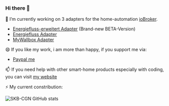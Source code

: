### Hi there 👋
🔭 I’m currently working on 3 adapters for the home-automation [ioBroker](https://www.iobroker.net).

* [Energiefluss-erweitert Adapter](https://github.com/SKB-CGN/ioBroker.energiefluss-erweitert) (Brand-new BETA-Version)
* [Energiefluss Adapter](https://github.com/SKB-CGN/ioBroker.energiefluss)
* [MyWallbox Adapter](https://github.com/SKB-CGN/ioBroker.mywallbox)


😄 If you like my work, i am more than happy, if you support me via:
* [Paypal me](https://www.paypal.me/StephanKreyenborg)

📫 If you need help with other smart-home products especially with coding, you can visit [my website](https://www.kreyenborg.koeln)

⚡ My current constribution:

![SKB-CGN GitHub stats](https://github-readme-stats.vercel.app/api?username=SKB-CGN&show_icons=true&theme=dark)

<!--
**SKB-CGN/SKB-CGN** is a ✨ _special_ ✨ repository because its `README.md` (this file) appears on your GitHub profile.

Here are some ideas to get you started:


- 🌱 I’m currently learning ...
- 👯 I’m looking to collaborate on ...
- 🤔 I’m looking for help with ...
- 💬 Ask me about ...
- 📫 How to reach me: ...
-  Pronouns: ...
-  Fun fact: ...
-->

